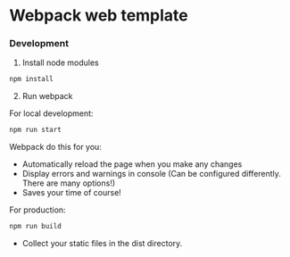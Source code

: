 # Webpack web template

### Development

1) Install node modules

```bash
npm install
```
2) Run webpack

For local development:
```bash
npm run start
```
Webpack do this for you:
* Automatically reload the page when you make any changes
* Display errors and warnings in console (Can be configured differently. There are many options!)
* Saves your time of course!

For production:
```bash
npm run build
```
* Collect your static files in the dist directory. 
